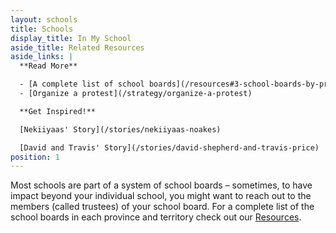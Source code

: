 ```yaml
---
layout: schools
title: Schools
display_title: In My School
aside_title: Related Resources
aside_links: |
  **Read More**

  - [A complete list of school boards](/resources#3-school-boards-by-province-and-territory)
  - [Organize a protest](/strategy/organize-a-protest)

  **Get Inspired!**

  [Nekiiyaas' Story](/stories/nekiiyaas-noakes)

  [David and Travis' Story](/stories/david-shepherd-and-travis-price)
position: 1
---
```

Most schools are part of a system of school boards – sometimes, to have impact beyond your individual school, you might want to reach out to the members (called trustees) of your school board. For a complete list of the school boards in each province and territory check out our [Resources](/resources).
